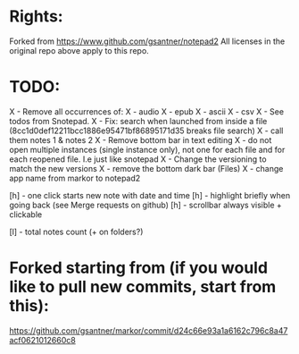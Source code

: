 # Rights:
Forked from https://www.github.com/gsantner/notepad2
All licenses in the original repo above apply to this repo.

# TODO:
X - Remove all occurrences of:
X - audio
X - epub
X - ascii
X - csv
X - See todos from Snotepad.
X - Fix: search when launched from inside a file (8cc1d0def12211bcc1886e95471bf86895171d35 breaks file search)
X - call them notes 1 & notes 2
X - Remove bottom bar in text editing
X - do not open multiple instances (single instance only), not one for each file and for each reopened file. I.e just like snotepad
X - Change the versioning to match the new versions
X - remove the bottom dark bar (Files)
X - change app name from markor to notepad2

[h] - one click starts new note with date and time
[h] - highlight briefly when going back (see Merge requests on github)
[h] - scrollbar always visible + clickable

[l] - total notes count (+ on folders?)


# Forked starting from (if you would like to pull new commits, start from this):
https://github.com/gsantner/markor/commit/d24c66e93a1a6162c796c8a47acf0621012660c8
